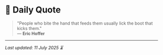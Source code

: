 # 📜 Daily Quote

> "People who bite the hand that feeds them usually lick the boot that kicks them."  
> — **Eric Hoffer**

---

_Last updated: 11 July 2025 ⏳_
